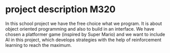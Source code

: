 # project description M320

In this school project we have the free choice what we program. It is about object oriented
programming and also to build in an interface. We have chosen a platformer game (inspired by Super Mario) and we want to include AI in this project, which develops strategies with the help of reinforcement learning to reach the maximum.